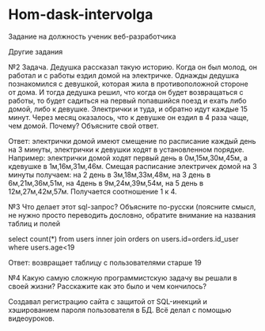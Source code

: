 # Hom-dask-intervolga
Задание на должность ученик веб-разработчика

Другие задания


№2
Задача.
Дедушка рассказал такую историю. Когда он был молод, он работал и с работы ездил домой на электричке. Однажды дедушка познакомился с девушкой, которая жила в противоположной стороне от дома. И тогда дедушка решил, что когда он будет возвращаться с работы, то будет садиться на первый попавшийся поезд и ехать либо домой, либо к девушке. Электрички и туда, и обратно идут каждые 15 минут. Через месяц оказалось, что к девушке он ездил в 4 раза чаще, чем домой. Почему?
Объясните свой ответ.							   

Ответ: электрички  домой имеют смещение по расписание каждый день на 3 минуты, электрички к девушки ходят в установленном порядке. Например: электрички домой ходят первый день в 0м,15м,30м,45м, а кдевушке в 1м,16м,31м,46м. Смещая расписание электричек домой на 3 минуты получаем: на 2 день в 3м,18м,33м,48м, на 3 день в 6м,21м,36м,51м, на 4день в 9м,24м,39м,54м, на 5 день в 12м,27м,42м,57м. Получается соотношение 1 к 4. 
                                  
								  
№3
Что делает этот sql-запрос? Объясните по-русски (поясните смысл, не нужно просто переводить дословно, обратите внимание на названия таблиц и полей

select count(*) from users inner join orders on users.id=orders.id_user where users.age<19


Ответ: возвращает таблицу  с пользователями старше 19

 №4
Какую самую сложную программистскую задачу вы решали в своей жизни? Расскажите как это было и чем кончилось?

Создавал регистрацию  сайта  с защитой от SQL-инекций и хэшированием пароля пользователя в БД. Всё делал с помощью видеоуроков.
 
